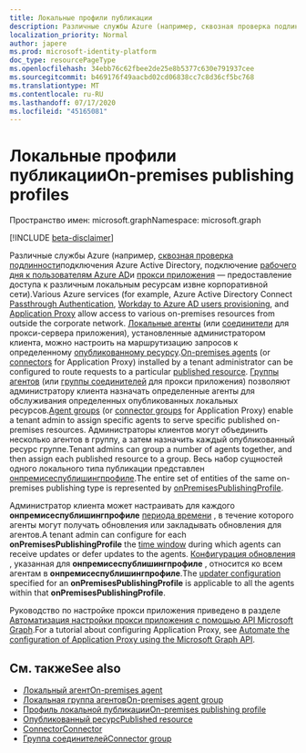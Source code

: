 ```yaml
---
title: Локальные профили публикации
description: Различные службы Azure (например, сквозная проверка подлинности подключения Azure Active Directory, подготовка пользователей рабочего дня к Azure AD) обеспечивают условный доступ к различным локальным ресурсам извне корпоративной сети.
localization_priority: Normal
author: japere
ms.prod: microsoft-identity-platform
doc_type: resourcePageType
ms.openlocfilehash: 34ebb76c62fbee2de25e8b5377c630e791937cee
ms.sourcegitcommit: b469176f49aacbd02cd06838cc7c8d36cf5bc768
ms.translationtype: MT
ms.contentlocale: ru-RU
ms.lasthandoff: 07/17/2020
ms.locfileid: "45165081"
---
```

# <a name="on-premises-publishing-profiles"></a><span data-ttu-id="eca20-103">Локальные профили публикации</span><span class="sxs-lookup"><span data-stu-id="eca20-103">On-premises publishing profiles</span></span>

<span data-ttu-id="eca20-104">Пространство имен: microsoft.graph</span><span class="sxs-lookup"><span data-stu-id="eca20-104">Namespace: microsoft.graph</span></span>

[!INCLUDE [beta-disclaimer](../../includes/beta-disclaimer.md)]

<span data-ttu-id="eca20-105">Различные службы Azure (например, [сквозная проверка подлинности](https://docs.microsoft.com/azure/active-directory/hybrid/how-to-connect-pta)подключения Azure Active Directory, подключение [рабочего дня к пользователям Azure AD](https://docs.microsoft.com/azure/active-directory/saas-apps/workday-inbound-tutorial)и [прокси приложения](https://aka.ms/whyappproxy) — предоставление доступа к различным локальным ресурсам извне корпоративной сети).</span><span class="sxs-lookup"><span data-stu-id="eca20-105">Various Azure services (for example, Azure Active Directory Connect [Passthrough Authentication](https://docs.microsoft.com/azure/active-directory/hybrid/how-to-connect-pta), [Workday to Azure AD users provisioning](https://docs.microsoft.com/azure/active-directory/saas-apps/workday-inbound-tutorial), and [Application Proxy](https://aka.ms/whyappproxy)  allow access to various on-premises resources from outside the corporate network.</span></span> <span data-ttu-id="eca20-106">[Локальные агенты](onpremisesagent.md) (или [соединители](connector.md) для прокси-сервера приложения), установленные администратором клиента, можно настроить на маршрутизацию запросов к определенному [опубликованному ресурсу](publishedresource.md).</span><span class="sxs-lookup"><span data-stu-id="eca20-106">[On-premises agents](onpremisesagent.md) (or [connectors](connector.md) for Application Proxy) installed by a tenant administrator can be configured to route requests to a particular [published resource](publishedresource.md).</span></span>
<span data-ttu-id="eca20-107">[Группы агентов](onpremisesagentgroup.md) (или [группы соединителей](connectorgroup.md) для прокси приложения) позволяют администратору клиента назначать определенные агенты для обслуживания определенных опубликованных локальных ресурсов.</span><span class="sxs-lookup"><span data-stu-id="eca20-107">[Agent groups](onpremisesagentgroup.md) (or [connector groups](connectorgroup.md) for Application Proxy) enable a tenant admin to assign specific agents to serve specific published on-premises resources.</span></span> <span data-ttu-id="eca20-108">Администраторы клиентов могут объединить несколько агентов в группу, а затем назначить каждый опубликованный ресурс группе.</span><span class="sxs-lookup"><span data-stu-id="eca20-108">Tenant admins can group a number of agents together, and then assign each published resource to a group.</span></span> <span data-ttu-id="eca20-109">Весь набор сущностей одного локального типа публикации представлен [онпремисеспублишингпрофиле](onpremisespublishingprofile.md).</span><span class="sxs-lookup"><span data-stu-id="eca20-109">The entire set of entities of the same on-premises publishing type is represented by [onPremisesPublishingProfile](onpremisespublishingprofile.md).</span></span>

<span data-ttu-id="eca20-110">Администратор клиента может настраивать для каждого **онпремисеспублишингпрофиле** [периода времени](updatewindow.md) , в течение которого агенты могут получать обновления или закладывать обновления для агентов.</span><span class="sxs-lookup"><span data-stu-id="eca20-110">A tenant admin can configure for each **onPremisesPublishingProfile** the [time window](updatewindow.md) during which agents can receive updates or defer updates to the agents.</span></span> <span data-ttu-id="eca20-111">[Конфигурация обновления](hybridagentupdaterconfiguration.md) , указанная для **онпремисеспублишингпрофиле** , относится ко всем агентам в **онпремисеспублишингпрофиле**.</span><span class="sxs-lookup"><span data-stu-id="eca20-111">The [updater configuration](hybridagentupdaterconfiguration.md) specified for an **onPremisesPublishingProfile** is applicable to all the agents within that **onPremisesPublishingProfile**.</span></span>

<span data-ttu-id="eca20-112">Руководство по настройке прокси приложения приведено в разделе [Автоматизация настройки прокси приложения с помощью API Microsoft Graph](https://docs.microsoft.com/graph/application-proxy-configure-api).</span><span class="sxs-lookup"><span data-stu-id="eca20-112">For a tutorial about configuring Application Proxy, see [Automate the configuration of Application Proxy using the Microsoft Graph API](https://docs.microsoft.com/graph/application-proxy-configure-api).</span></span>

## <a name="see-also"></a><span data-ttu-id="eca20-113">См. также</span><span class="sxs-lookup"><span data-stu-id="eca20-113">See also</span></span>

- [<span data-ttu-id="eca20-114">Локальный агент</span><span class="sxs-lookup"><span data-stu-id="eca20-114">On-premises agent</span></span>](onpremisesagent.md)
- [<span data-ttu-id="eca20-115">Локальная группа агентов</span><span class="sxs-lookup"><span data-stu-id="eca20-115">On-premises agent group</span></span>](onpremisesagentgroup.md)
- [<span data-ttu-id="eca20-116">Профиль локальной публикации</span><span class="sxs-lookup"><span data-stu-id="eca20-116">On-premises publishing profile</span></span>](onpremisespublishingprofile.md)
- [<span data-ttu-id="eca20-117">Опубликованный ресурс</span><span class="sxs-lookup"><span data-stu-id="eca20-117">Published resource</span></span>](publishedresource.md)
- [<span data-ttu-id="eca20-118">Connector</span><span class="sxs-lookup"><span data-stu-id="eca20-118">Connector</span></span>](connector.md)
- [<span data-ttu-id="eca20-119">Группа соединителей</span><span class="sxs-lookup"><span data-stu-id="eca20-119">Connector group</span></span>](connectorgroup.md)

<!-- uuid: 16cd6b66-4b1a-43a1-adaf-3a886856ed98
2019-02-04 14:57:30 UTC -->
<!-- {
  "type": "#page.annotation",
  "description": "Service root",
  "keywords": "",
  "section": "documentation",
  "tocPath": ""
}-->
